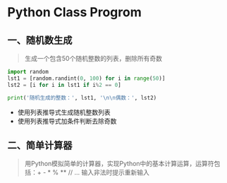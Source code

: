 # Python Class Progrom

## 一、随机数生成
> 生成一个包含50个随机整数的列表，删除所有奇数

```python
import random 
lst1 = [random.randint(0, 100) for i in range(50)]
lst2 = [i for i in lst1 if i%2 == 0]

print('随机生成的整数：', lst1, '\n\n偶数：', lst2)
```

- 使用列表推导式生成随机整数列表
- 使用列表推导式加条件判断去除奇数



## 二、简单计算器
> 用Python模拟简单的计算器，实现Python中的基本计算运算，运算符包括：+ - * % ** // ... 输入非法时提示重新输入


